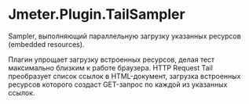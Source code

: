 # Jmeter.Plugin.TailSampler
Sampler, выполняющий параллельную загрузку указанных ресурсов (embedded resources).

Плагин упрощает загрузку встроенных ресурсов, делая тест максимально близким к работе браузера.
HTTP Request Tail преобразует список ссылок в HTML-документ, загрузка встроенных ресурсов которого создаст GET-запрос по каждой из указанных ссылок.
